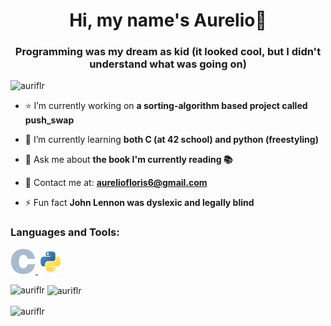 <h1 align="center">Hi, my name's Aurelio👾</h1>
<h3 align="center">Programming was my dream as kid (it looked cool, but I didn't understand what was going on)</h3>

<p align="left"> <img src="https://komarev.com/ghpvc/?username=auriflr&label=Profile%20views&color=0e75b6&style=flat" alt="auriflr" /> </p>

- ⭐️ I’m currently working on **a sorting-algorithm based project called push_swap**

- 🌱 I’m currently learning **both C (at 42 school) and python (freestyling)**

- 💬 Ask me about **the book I'm currently reading 📚**

- 📨 Contact me at: **aureliofloris6@gmail.com**

- ⚡ Fun fact **John Lennon was dyslexic and legally blind**

<h3 align="left">Languages and Tools:</h3>
<p align="left"> <a href="https://www.cprogramming.com/" target="_blank" rel="noreferrer"> <img src="https://raw.githubusercontent.com/devicons/devicon/master/icons/c/c-original.svg" alt="c" width="40" height="40"/> </a> <a href="https://www.python.org" target="_blank" rel="noreferrer"> <img src="https://raw.githubusercontent.com/devicons/devicon/master/icons/python/python-original.svg" alt="python" width="40" height="40"/> </a> </p>

<p><img align="left" src="https://github-readme-stats.vercel.app/api/top-langs?username=auriflr&show_icons=true&locale=en&layout=compact" alt="auriflr" /></p>

<p>&nbsp;<img align="center" src="https://github-readme-stats.vercel.app/api?username=auriflr&show_icons=true&locale=en" alt="auriflr" /></p>

<p><img align="center" src="https://github-readme-streak-stats.herokuapp.com/?user=auriflr&" alt="auriflr" /></p>

